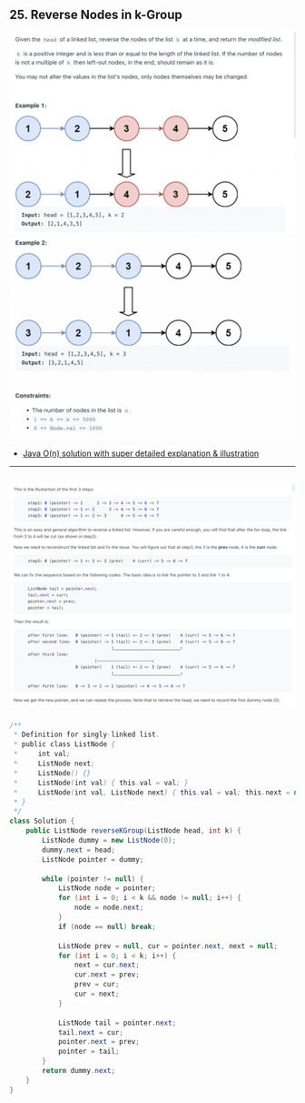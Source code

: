 ## 25. Reverse Nodes in k-Group
![](img/2022-11-22-11-15-47.png)
![](img/2022-11-22-11-16-05.png)

- [Java O(n) solution with super detailed explanation & illustration](https://leetcode.com/problems/reverse-nodes-in-k-group/discuss/183356/Java-O(n)-solution-with-super-detailed-explanation-and-illustration)
---
![](img/2023-01-06-11-21-23.png)
---
```java
/**
 * Definition for singly-linked list.
 * public class ListNode {
 *     int val;
 *     ListNode next;
 *     ListNode() {}
 *     ListNode(int val) { this.val = val; }
 *     ListNode(int val, ListNode next) { this.val = val; this.next = next; }
 * }
 */
class Solution {
    public ListNode reverseKGroup(ListNode head, int k) {
        ListNode dummy = new ListNode(0);
        dummy.next = head;
        ListNode pointer = dummy; 
        
        while (pointer != null) {
            ListNode node = pointer;
            for (int i = 0; i < k && node != null; i++) {
                node = node.next;
            }
            if (node == null) break;
            
            ListNode prev = null, cur = pointer.next, next = null;
            for (int i = 0; i < k; i++) {
                next = cur.next;
                cur.next = prev;
                prev = cur;
                cur = next;
            }
            
            ListNode tail = pointer.next;
            tail.next = cur;
            pointer.next = prev;
            pointer = tail;
        }
        return dummy.next;
    }
}
```